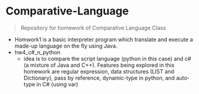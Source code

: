 # Comparative-Language
> Repository for homework of Comparative Language Class

* Homwork1 is a basic interpreter program which translate and execute a made-up language on the fly using Java. 
* hw4_c#_n_python 
  - idea is to compare the script language (python in this case) and c# (a mixture of Java and C++). Features being explored in this homework are regular expression, data structures (LIST and Dictionary), pass by reference, dynamic-type in python, and auto-type in C# (using var)

